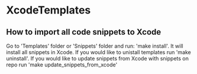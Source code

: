 # XcodeTemplates

## How to import all code snippets to Xcode
Go to 'Templates' folder or 'Snippets' folder and run: 'make install'. It will install all snippets in Xcode. If you would like to unistall templates run 'make uninstall'. If you would like to update snippets from Xcode with snippets on repo run 'make update_snippets_from_xcode'
